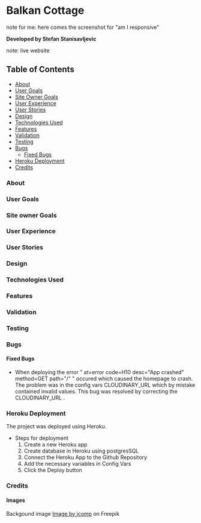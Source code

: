 # Balkan Cottage

note for me: here comes the screenshot for "am I responsive"

__Developed by Stefan Stanisavljevic__


note: live website

## Table of Contents
- [About](#about)
- [User Goals](#user-goals)
- [Site Owner Goals](#site-owner-goals)
- [User Experience](#user-experience)
- [User Stories](#user-stories)
- [Design](#design)
- [Technologies Used](#technologies-used)
- [Features](#features)
- [Validation](#validation)
- [Testing](#testing)
- [Bugs](#bugs)
    - [Fixed Bugs](#fixed-bugs)
- [Heroku Deployment](#heroku-deployment)
- [Credits](#credits)



### About
### User Goals
### Site owner Goals
### User Experience
### User Stories
### Design
### Technologies Used
### Features
### Validation
### Testing
### Bugs

#### Fixed Bugs
* When deploying the error " at=error code=H10 desc="App crashed" method=GET path="/" " occured which caused the homepage to crash. The problem was in the config vars
  CLOUDINARY_URL which by mistake contained invalid values. This bug was resolved by correcting the CLOUDINARY_URL .


### Heroku Deployment

The project was deployed using Heroku.

* Steps for deployment
    1. Create a new Heroku app
    2. Create database in Heroku using postgresSQL
    3. Connect the Heroku App to the Github Repository
    4. Add the necessary variables in Config Vars
    5. Click the Deploy button


### Credits

#### Images
Backgound image <a href="https://www.freepik.com/free-photo/grill-background-barbecue-fire-grill-close-up-isolated-black-background_13012809.htm#query=bbq&position=5&from_view=search&track=sph">Image by jcomp</a> on Freepik